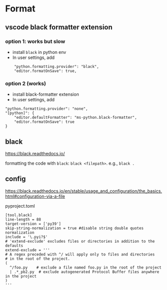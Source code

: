 # Format

## vscode black formatter extension
### option 1: works but slow
- install `black` in python env
- In user settings, add
```
    "python.formatting.provider": "black",
    "editor.formatOnSave": true,
```

### option 2 (works)
- install black-formatter extension
- In user settings, add
```
"python.formatting.provider": "none",
"[python]": {
    "editor.defaultFormatter": "ms-python.black-formatter",
    "editor.formatOnSave": true
}
```

## black
https://black.readthedocs.io/

formatting the code with `black`: `black <filepath>`. e.g., `black .`

## config
https://black.readthedocs.io/en/stable/usage_and_configuration/the_basics.html#configuration-via-a-file

pyproject.toml
```
[tool.black]
line-length = 88
target-version = ['py39']
skip-string-normalization = true #disable string double quotes normalization
include = '\.pyi?$'
# 'extend-exclude' excludes files or directories in addition to the defaults
extend-exclude = '''
# A regex preceded with ^/ will apply only to files and directories
# in the root of the project.
(
  ^/foo.py    # exclude a file named foo.py in the root of the project
  | .*_pb2.py  # exclude autogenerated Protocol Buffer files anywhere in the project
)
'''
```
